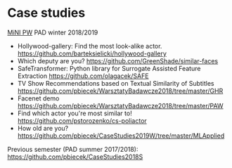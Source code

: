 # Case studies

[MiNI PW](https://ww2.mini.pw.edu.pl/) PAD winter 2018/2019

* Hollywood-gallery: Find the most look-alike actor. https://github.com/barteksielicki/hollywood-gallery
* Which deputy are you? https://github.com/GreenShade/similar-faces
* SafeTransformer: Python library for Surrogate Assisted Feature Extraction https://github.com/olagacek/SAFE
* TV Show Recommendations based on Textual Similarity of Subtitles https://github.com/pbiecek/WarsztatyBadawcze2018/tree/master/GHR
* Facenet demo https://github.com/pbiecek/WarsztatyBadawcze2018/tree/master/PAW
* Find which actor you're most similar to! https://github.com/pstorozenko/cs-poliactor
* How old are you? https://github.com/pbiecek/CaseStudies2019W/tree/master/MLApplied

Previous semester (PAD summer 2017/2018): https://github.com/pbiecek/CaseStudies2018S
